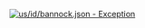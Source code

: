 [![us/id/bannock.json - Exception](https://img.shields.io/badge/us/id/bannock.json-Exception-red)](https://github.com/openaddresses/openaddresses/tree/master/sources/us/id/bannock.json)
